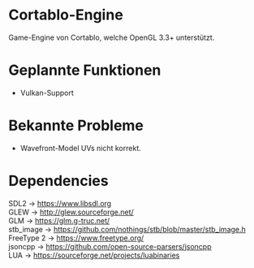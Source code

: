 # Cortablo-Engine
Game-Engine von Cortablo, welche OpenGL 3.3+ unterstützt.

# Geplannte Funktionen
- Vulkan-Support<br>

# Bekannte Probleme
- Wavefront-Model UVs nicht korrekt.

# Dependencies
SDL2 -> https://www.libsdl.org<br>
GLEW -> http://glew.sourceforge.net/<br>
GLM -> https://glm.g-truc.net/<br>
stb_image -> https://github.com/nothings/stb/blob/master/stb_image.h<br>
FreeType 2 -> https://www.freetype.org/<br>
jsoncpp -> https://github.com/open-source-parsers/jsoncpp<br>
LUA -> https://sourceforge.net/projects/luabinaries<br>
